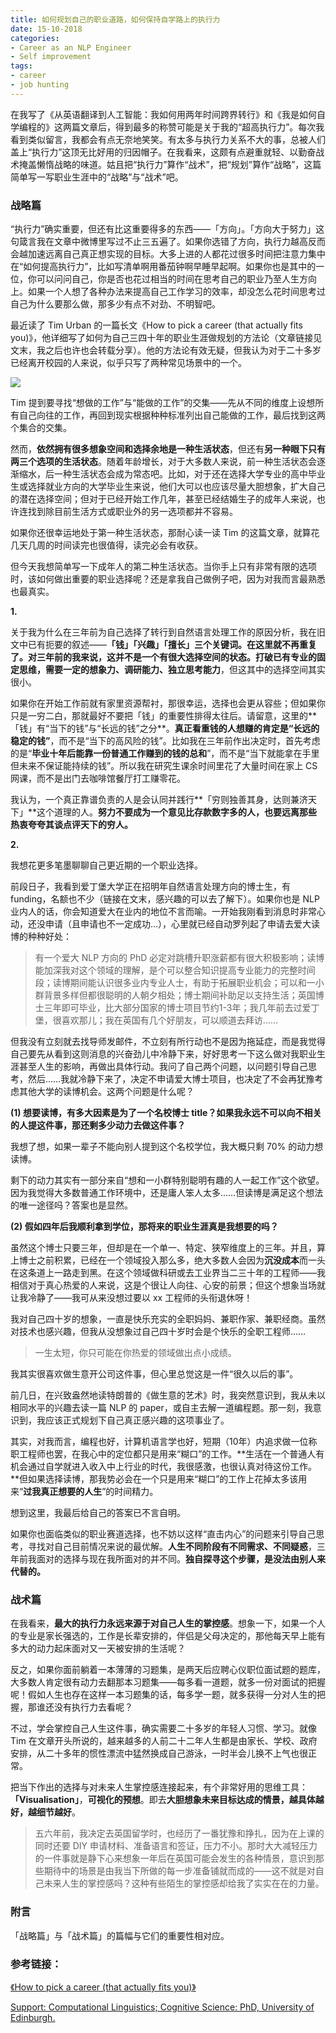 ```yaml
---
title: 如何规划自己的职业道路，如何保持自学路上的执行力
date: 15-10-2018
categories: 
- Career as an NLP Engineer
- Self improvement
tags: 
- career
- job hunting
---
```


在我写了《从英语翻译到人工智能：我如何用两年时间跨界转行》和《我是如何自学编程的》这两篇文章后，得到最多的称赞可能是关于我的“超高执行力”。每次我看到类似留言，我都会有点无奈地笑笑。有太多与执行力关系不大的事，总被人们盖上“执行力”这顶无比好用的归因帽子。在我看来，这颇有点避重就轻、以勤奋战术掩盖懒惰战略的味道。姑且把“执行力”算作“战术”，把“规划”算作“战略”，这篇简单写一写职业生涯中的“战略”与“战术”吧。



###  **战略篇** 

“执行力”确实重要，但还有比这重要得多的东西——「方向」。「方向大于努力」这句箴言我在文章中微博里写过不止三五遍了。如果你选错了方向，执行力越高反而会越加速远离自己真正想实现的目标。大多上进的人都花过很多时间把注意力集中在“如何提高执行力”，比如写清单啊用番茄钟啊早睡早起啊。如果你也是其中的一位，你可以问问自己，你是否也花过相当的时间在思考自己的职业乃至人生方向上。如果一个人想了各种办法来提高自己工作学习的效率，却没怎么花时间思考过自己为什么要那么做，那多少有点不对劲、不明智吧。



最近读了 Tim Urban 的一篇长文《How to pick a career (that actually fits you)》，他详细写了如何为自己三四十年的职业生涯做规划的方法论（文章链接见文末，我之后也许也会转载分享）。他的方法论有效无疑，但我认为对于二十多岁已经离开校园的人来说，似乎只写了两种常见场景中的一个。

![](https://mmbiz.qpic.cn/mmbiz_png/ETsNbcnZdRxdZ7LCA6fpGnRh7AITHiaaib8ZYz10Ypoh5UkZWBRVXnarOonsibQEgQdicVd0cEdcIH1Q7cYicYxGxjA/640?wx_fmt=png&tp=webp&wxfrom=5&wx_lazy=1&wx_co=1)

Tim 提到要寻找“想做的工作”与“能做的工作”的交集——先从不同的维度上设想所有自己向往的工作，再回到现实根据种种标准列出自己能做的工作，最后找到这两个集合的交集。

然而，**依然拥有很多想象空间和选择余地是一种生活状态**，但还有**另一种眼下只有两三个选项的生活状态**。随着年龄增长，对于大多数人来说，前一种生活状态会逐渐缩水，后一种生活状态会成为常态吧。比如，对于还在选择大学专业的高中毕业生或选择就业方向的大学毕业生来说，他们大可以也应该尽量大胆想象，扩大自己的潜在选择空间；但对于已经开始工作几年，甚至已经结婚生子的成年人来说，也许连找到除目前生活方式或职业外的另一选项都并不容易。

如果你还很幸运地处于第一种生活状态，那耐心读一读 Tim 的这篇文章，就算花几天几周的时间读完也很值得，读完必会有收获。

但今天我想简单写一下成年人的第二种生活状态。当你手上只有非常有限的选项时，该如何做出重要的职业选择呢？还是拿我自己做例子吧，因为对我而言最熟悉也最真实。



**1.**

关于我为什么在三年前为自己选择了转行到自然语言处理工作的原因分析，我在旧文中已有扼要的叙述——**「钱」「兴趣」「擅长」**三个关键词。在这里就不再重复了。对三年前的我来说，这并不是一个有很大选择空间的状态。打破已有专业的固定思维，需要一定的**想象力、调研能力、独立思考能力**，但这其中的选择空间其实很小。

如果你在开始工作前就有家里资源帮衬，那很幸运，选择也会更从容些；但如果你只是一穷二白，那就最好不要把「钱」的重要性排得太往后。请留意，这里的**「钱」有“当下的钱”与“长远的钱”之分**。**真正看重钱的人想赚的肯定是“长远的稳定的钱”**，而不是“当下的高风险的钱”。比如我在三年前作出决定时，首先考虑的是“**毕业十年后能靠一份普通工作赚到的钱的总和**”，而不是“当下就能拿在手里但未来不保证能持续的钱”。所以我在研究生课余时间里花了大量时间在家上 CS 网课，而不是出门去咖啡馆餐厅打工赚零花。

我认为，一个真正靠谱负责的人是会认同并践行**「穷则独善其身，达则兼济天下」**这个道理的人。**努力不要成为一个意见比存款数字多的人，也要远离那些热衷夸夸其谈点评天下的穷人。**



**2.**

我想花更多笔墨聊聊自己更近期的一个职业选择。

前段日子，我看到爱丁堡大学正在招明年自然语言处理方向的博士生，有 funding，名额也不少（链接在文末，感兴趣的可以去了解下）。如果你也是 NLP 业内人的话，你会知道爱大在业内的地位不言而喻。一开始我刚看到消息时非常心动，还没申请（且申请也不一定成功…），心里就已经自动罗列起了申请去爱大读博的种种好处：

> 有一个爱大 NLP 方向的 PhD 必定对跳槽升职涨薪都有很大积极影响；读博能加深我对这个领域的理解，是个可以整合知识提高专业能力的完整时间段；读博期间能认识很多业内专业人士，有助于拓展职业机会；可以和一小群背景多样但都很聪明的人朝夕相处；博士期间补助足以支持生活；英国博士三年即可毕业，比大部分国家的博士项目节约1-3年；我几年前去过爱丁堡，很喜欢那儿；我在英国有几个好朋友，可以顺道去拜访……

但我没有立刻就去找导师发邮件，不立刻有所行动也不是因为拖延症，而是我觉得自己要先从看到这则消息的兴奋劲儿中冷静下来，好好思考一下这么做对我职业生涯甚至人生的影响，再做出具体行动。我问了自己两个问题，以问题引导自己思考，然后……我就冷静下来了，决定不申请爱大博士项目，也决定了不会再犹豫考虑其他大学的读博机会。这两个问题是什么呢？

**(1) 想要读博，有多大因素是为了一个名校博士 title？如果我永远不可以向不相关的人提这件事，那还剩多少动力去做这件事？**

我想了想，如果一辈子不能向别人提到这个名校学位，我大概只剩 70% 的动力想读博。

剩下的动力其实有一部分来自“想和一小群特别聪明有趣的人一起工作”这个欲望。因为我觉得大多数普通工作环境中，还是庸人笨人太多……但读博是满足这个想法的唯一途径吗？答案也是显然。



**(2) 假如四年后我顺利拿到学位，那将来的职业生涯真是我想要的吗？**

虽然这个博士只要三年，但却是在一个单一、特定、狭窄维度上的三年。并且，算上博士之前积累，已经在一个领域投入那么多，绝大多数人会因为**沉没成本**而一头在这条道上一路走到黑。在这个领域做科研或去工业界当二三十年的工程师——我相信对于真心热爱的人来说，这是个很让人向往、心安的前景；但这个想象当场就让我冷静了——我可从来没想过要以 xx 工程师的头衔退休呀！

我对自己四十岁的想象，一直是快乐充实的全职妈妈、兼职作家、兼职经商。虽然对技术也感兴趣，但我从没想象过自己四十岁时会是个快乐的全职工程师……



> 一生太短，你只可能在你热爱的领域做出点小成绩。



我其实很喜欢做生意开公司这件事，但心里总觉这是一件“很久以后的事”。

前几日，在兴致盎然地读特朗普的《做生意的艺术》时，我突然意识到，我从未以相同水平的兴趣去读一篇 NLP 的 paper，或自主去解一道编程题。那一刻，我意识到，我应该正式规划下自己真正感兴趣的这项事业了。

其实，对我而言，编程也好，计算机语言学也好，短期（10年）内追求做一位称职工程师也罢，在我心中的定位都只是用来“糊口”的工作。**生活在一个普通人有机会通过自学就进入收入中上行业的时代，我很感激，也很认真对待这份工作。**但如果选择读博，那我势必会在一个只是用来“糊口”的工作上花掉太多该用来“**过我真正想要的人生**”的时间精力。

想到这里，我最后给自己的答案已不言自明。



如果你也面临类似的职业赛道选择，也不妨以这样“直击内心”的问题来引导自己思考，寻找对自己目前情况来说的最优解。**人生不同阶段有不同需求、不同疑惑**，三年前我面对的选择与现在我所面对的并不同。**独自探寻这个步骤，是没法由别人来代替的。**



### 战术篇

在我看来，**最大的执行力永远来源于对自己人生的掌控感**。想象一下，如果一个人的专业是家长强选的，工作是长辈安排的，伴侣是父母决定的，那他每天早上能有多大的动力起床面对又一天被安排的生活呢？

反之，如果你面前躺着一本薄薄的习题集，是两天后应聘心仪职位面试题的题库，大多数人肯定很有动力去翻那本习题集——每多看一道题，就多一份对面试的把握呢！假如人生也存在这样一本习题集的话，每多学一题，就多获得一分对人生的把握，那谁还没有执行力去看呢？

不过，学会掌控自己人生这件事，确实需要二十多岁的年轻人习惯、学习。就像 Tim 在文章开头所说的，越来越多的人前二十二年人生都是由家长、学校、政府安排，从二十多年的惯性漂流中猛然换成自己游泳，一时半会儿换不上气也很正常。

把当下作出的选择与对未来人生掌控感连接起来，有个非常好用的思维工具：**「Visualisation」**，**可视化的预想**。即去**大胆想象未来目标达成的情景，越具体越好，越细节越好**。

> 五六年前，我决定去英国留学时，也经历了一番犹豫和挣扎，因为在上课的同时还要 DIY 申请材料、准备语言和签证，压力不小。那时大大减轻压力的一件事就是静下心来想象一年后在英国可能会发生的各种情景，意识到那些期待中的场景是由我当下所做的每一步准备铺就而成的——这不就是对自己未来人生的掌控感吗？这种有些陌生的掌控感却给我了实实在在的力量。



### 附言

「战略篇」与「战术篇」的篇幅与它们的重要性相对应。



### **参考链接：**

[《How to pick a career (that actually fits you)》](https://waitbutwhy.com/2018/04/picking-career.html)

[Support: Computational Linguistics; Cognitive Science: PhD, University of Edinburgh.]( https://linguistlist.org/issues/29/29-3874.html)
